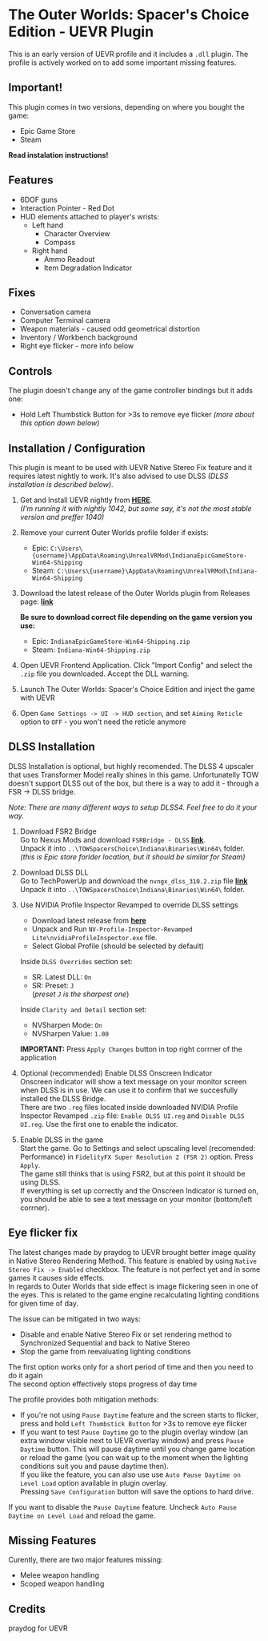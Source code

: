 # The Outer Worlds: Spacer's Choice Edition - UEVR Plugin

This is an early version of UEVR profile and it includes a `.dll` plugin. The profile is actively worked on to add some important missing features.

## Important!
This plugin comes in two versions, depending on where you bought the game:
* Epic Game Store
* Steam

**Read instalation instructions!**

## Features
* 6DOF guns
* Interaction Pointer - Red Dot
* HUD elements attached to player's wrists:
    * Left hand
        * Character Overview
        * Compass
    * Right hand
        * Ammo Readout
        * Item Degradation Indicator

## Fixes
* Conversation camera
* Computer Terminal camera
* Weapon materials - caused odd geometrical distortion
* Inventory / Workbench background
* Right eye flicker - more info below

## Controls
The plugin doesn't change any of the game controller bindings but it adds one:
* Hold Left Thumbstick Button for >3s to remove eye flicker
*(more about this option down below)*

## Installation / Configuration
This plugin is meant to be used with UEVR Native Stereo Fix feature and it requires latest nightly to work.
It's also advised to use DLSS *(DLSS installation is described below)*.

1) Get and Install UEVR nightly from [**HERE**](https://github.com/praydog/UEVR-nightly/releases).  
    *(I'm running it with nightly 1042, but some say, it's not the most stable version and preffer 1040)*
2) Remove your current Outer Worlds profile folder if exists:
    * Epic: `C:\Users\{username}\AppData\Roaming\UnrealVRMod\IndianaEpicGameStore-Win64-Shipping`
    * Steam: `C:\Users\{username}\AppData\Roaming\UnrealVRMod\Indiana-Win64-Shipping`
3) Download the latest release of the Outer Worlds plugin from Releases page: [**link**](https://github.com/gwizdek/OuterWorlds-UEVR-Plugin/releases)

    **Be sure to download correct file depending on the game version you use:**
    * Epic: `IndianaEpicGameStore-Win64-Shipping.zip`
    * Steam: `Indiana-Win64-Shipping.zip`

4) Open UEVR Frontend Application. Click "Import Config" and select the `.zip` file you downloaded. Accept the DLL warning.
5) Launch The Outer Worlds: Spacer's Choice Edition and inject the game with UEVR
6) Open `Game Settings -> UI -> HUD section`, and set `Aiming Reticle` option to `OFF` - you won't need the reticle anymore

## DLSS Installation
DLSS Installation is optional, but highly recomended. The DLSS 4 upscaler that uses Transformer Model really shines in this game.
Unfortunatelly TOW doesn't support DLSS out of the box, but there is a way to add it - through a FSR -> DLSS bridge.

*Note: There are many different ways to setup DLSS4. Feel free to do it your way.*

1) Download FSR2 Bridge  
Go to Nexus Mods and download `FSRBridge - DLSS` [**link**](https://www.nexusmods.com/starfield/mods/196?tab=files).  
Unpack it into `..\TOWSpacersChoice\Indiana\Binaries\Win64\` folder.  
*(this is Epic store forlder location, but it should be similar for Steam)*

2) Download DLSS DLL  
Go to TechPowerUp and download the `nvngx_dlss_310.2.zip` file [**link**](https://www.techpowerup.com/download/nvidia-dlss-dll/)  
Unpack it into `..\TOWSpacersChoice\Indiana\Binaries\Win64\` folder.

3) Use NVIDIA Profile Inspector Revamped to override DLSS settings
    * Download latest release from [**here**](https://github.com/xHybred/NvidiaProfileInspectorRevamped/releases)  
    * Unpack and Run `NV-Profile-Inspector-Revamped Lite\nvidiaProfileInspector.exe` file.  
    * Select Global Profile (should be selected by default)  

    Inside `DLSS Overrides` section set:  
    * SR: Latest DLL: `On`
    * SR: Preset: `J`  
    (*preset `J` is the sharpest one*)  

    Inside `Clarity and Detail` section set:  
    * NVSharpen Mode: `On`
    * NVSharpen Value: `1.00`

    **IMPORTANT:** Press `Apply Changes` button in top right corrner of the application


4) Optional (recommended) Enable DLSS Onscreen Indicator  
Onscreen indicator will show a text message on your monitor screen when DLSS is in use. We can use it to confirm that we succesfully installed the DLSS Bridge.  
There are two `.reg` files located inside downloaded NVIDIA Profile Inspector Revamped `.zip` file: `Enable DLSS UI.reg` and `Disable DLSS UI.reg`. Use the first one to enable the indicator. 

5) Enable DLSS in the game  
Start the game. Go to Settings and select upscaling level (recomended: Performance) in `FidelityFX Super Resolution 2 (FSR 2)` option. Press `Apply`.  
The game still thinks that is using FSR2, but at this point it should be using DLSS.  
If everything is set up correctly and the Onscreen Indicator is turned on, you should be able to see a text message on your monitor (bottom/left corrner).


## Eye flicker fix
The latest changes made by praydog to UEVR brought better image quality in Native Stereo Rendering Method. This feature is enabled by using `Native Stereo Fix -> Enabled` checkbox. The feature is not perfect yet and in some games it causes side effects.  
In regards to Outer Worlds that side effect is image flickering seen in one of the eyes. This is related to the game engine recalculating lighting conditions for given time of day.  

The issue can be mitigated in two ways:  
* Disable and enable Native Stereo Fix or set rendering method to Synchronized Sequential and back to Native Stereo
* Stop the game from reevaluating lighting conditions  

The first option works only for a short period of time and then you need to do it again  
The second option effectively stops progress of day time

The profile provides both mitigation methods:  
* If you're not using `Pause Daytime` feature and the screen starts to flicker, press and hold `Left Thumbstick Button` for >3s to remove eye flicker
* If you want to test `Pause Daytime` go to the plugin overlay window (an extra window visible next to UEVR overlay window) and press `Pause Daytime` button.
This will pause daytime until you change game location or reload the game (you can wait up to the moment when the lighting conditions suit you and pause daytime then).  
If you like the feature, you can also use use `Auto Pause Daytime on Level Load` option available in plugin overlay.  
Pressing `Save Configuration` button will save the options to hard drive.

If you want to disable the `Pause Daytime` feature. Uncheck `Auto Pause Daytime on Level Load` and reload the game.

## Missing Features  
Curently, there are two major features missing:
* Melee weapon handling
* Scoped weapon handling


## Credits
praydog for UEVR
